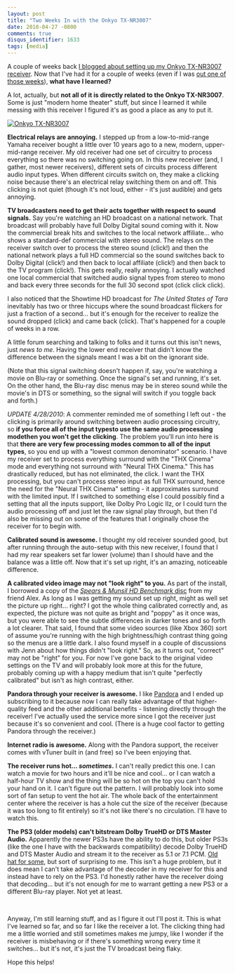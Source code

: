 ```yaml
---
layout: post
title: "Two Weeks In with the Onkyo TX-NR3007"
date: 2010-04-27 -0800
comments: true
disqus_identifier: 1633
tags: [media]
---
```

A couple of weeks back [I blogged about setting up my Onkyo TX-NR3007
receiver](/archive/2010/04/12/the-great-receiver-install-of-10.aspx).
Now that I've had it for a couple of weeks (even if I was [out one of
those
weeks](/archive/2010/04/27/2010-vacation-in-san-francisco-ca.aspx)),
**what have I learned?**

A lot, actually, but **not all of it is directly related to the Onkyo
TX-NR3007**. Some is just "modern home theater" stuff, but since I
learned it while messing with this receiver I figured it's as good a
place as any to put it.

[![Onkyo
TX-NR3007](http://ecx.images-amazon.com/images/I/41AwdkFAREL._SL500_AA300_CR0,80,300,140.jpg "Onkyo TX-NR3007")](http://www.amazon.com/dp/B002M78EPM?tag=mhsvortex)

**Electrical relays are annoying.** I stepped up from a low-to-mid-range
Yamaha receiver bought a little over 10 years ago to a new, modern,
upper-mid-range receiver. My old receiver had one set of circuitry to
process everything so there was no switching going on. In this new
receiver (and, I gather, most newer receivers), different sets of
circuits process different audio input types. When different circuits
switch on, they make a clicking noise because there's an electrical
relay switching them on and off. This clicking is not quiet (though it's
not loud, either - it's just audible) and gets annoying.

**TV broadcasters need to get their acts together with respect to sound
signals.** Say you're watching an HD broadcast on a national network.
That broadcast will probably have full Dolby Digital sound coming with
it. Now the commercial break hits and switches to the local network
affiliate... who shows a standard-def commercial with stereo sound. The
relays on the receiver switch over to process the stereo sound (click!)
and then the national network plays a full HD commercial so the sound
switches back to Dolby Digital (click!) and then back to local affiliate
(click!) and then back to the TV program (click!). This gets really,
really annoying. I actually watched one local commercial that switched
audio signal types from stereo to mono and back every three seconds for
the full 30 second spot (click click click).

I also noticed that the Showtime HD broadcast for *The United States of
Tara* inevitably has two or three hiccups where the sound broadcast
flickers for just a fraction of a second... but it's enough for the
receiver to realize the sound dropped (click) and came back (click).
That's happened for a couple of weeks in a row.

A little forum searching and talking to folks and it turns out this
isn't news, just *news to me*. Having the lower end receiver that didn't
know the difference between the signals meant I was a bit on the
ignorant side.

(Note that this signal switching doesn't happen if, say, you're watching
a movie on Blu-ray or something. Once the signal's set and running, it's
set. On the other hand, the Blu-ray disc menus may be in stereo sound
while the movie's in DTS or something, so the signal will switch if you
toggle back and forth.)

*UPDATE 4/28/2010*: A commenter reminded me of something I left out -
the clicking is primarily around switching between audio processing
circuitry, so **if you force all of the input types****to use the same
audio processing mode****then you won't get the clicking**. The problem
you'll run into here is that **there are very few processing modes
common to all of the input types**, so you end up with a "lowest common
denominator" scenario. I have my receiver set to process everything
surround with the "THX Cinema" mode and everything not surround with
"Neural THX Cinema." This has drastically reduced, but has not
eliminated, the click. I want the THX processing, but you can't process
stereo input as full THX surround, hence the need for the "Neural THX
Cinema" setting - it approximates surround with the limited input. If I
switched to something else I could possibly find a setting that all the
inputs support, like Dolby Pro Logic IIz, or I could turn the audio
processing off and just let the raw signal play through, but then I'd
also be missing out on some of the features that I originally chose the
receiver for to begin with.

**Calibrated sound is awesome.** I thought my old receiver sounded good,
but after running through the auto-setup with this new receiver, I found
that I had my rear speakers set far lower (volume) than I should have
and the balance was a little off. Now that it's set up right, it's an
amazing, noticeable difference.

**A calibrated video image may not "look right" to you.** As part of the
install, I borrowed a copy of the [*Spears & Munsil HD Benchmark*
disc](http://www.amazon.com/gp/product/B001UM29OC?ie=UTF8&tag=mhsvortex&linkCode=as2&camp=1789&creative=390957&creativeASIN=B001UM29OC)
from my friend Alex. As long as I was getting my sound set up right,
might as well set the picture up right... right? I got the whole thing
calibrated correctly and, as expected, the picture was not quite as
bright and "poppy" as it once was, but you were able to see the subtle
differences in darker tones and so forth a lot clearer. That said, I
found that some video sources (like Xbox 360) sort of assume you're
running with the high brightness/high contrast thing going so the menus
are a little dark. I also found myself in a couple of discussions with
Jenn about how things didn't "look right." So, as it turns out,
"correct" may not be "right" for you. For now I've gone back to the
original video settings on the TV and will probably look more at this
for the future, probably coming up with a happy medium that isn't quite
"perfectly calibrated" but isn't as high contrast, either.

**Pandora through your receiver is awesome.** I like
[Pandora](http://www.pandora.com) and I ended up subscribing to it
because now I can really take advantage of that higher-quality feed and
the other additional benefits - listening directly through the receiver!
I've actually used the service more since I got the receiver just
because it's so convenient and cool. (There is a huge cool factor to
getting Pandora through the receiver.)

**Internet radio is awesome.** Along with the Pandora support, the
receiver comes with vTuner built in (and free) so I've been enjoying
that.

**The receiver runs hot... *sometimes*.** I can't really predict this
one. I can watch a movie for two hours and it'll be nice and cool... or
I can watch a half-hour TV show and the thing will be so hot on the top
you can't hold your hand on it. I can't figure out the pattern. I will
probably look into some sort of fan setup to vent the hot air. The whole
back of the entertainment center where the receiver is has a hole cut
the size of the receiver (because it was too long to fit entirely) so
it's not like there's no circulation. I'll have to watch this.

**The PS3 (older models) can't bitstream Dolby TrueHD or DTS Master
Audio.** Apparently the newer PS3s have the ability to do this, but
older PS3s (like the one I have with the backwards compatibility) decode
Dolby TrueHD and DTS Master Audio and stream it to the receiver as 5.1
or 7.1 PCM. [Old hat for
some](http://gizmodo.com/378180/playstation-3-firmware-update-230-brings-dts+hd-master-audio),
but sort of surprising to me. This isn't a huge problem, but it does
mean I can't take advantage of the decoder in my receiver for this and
instead have to rely on the PS3. I'd honestly rather have the receiver
doing that decoding... but it's not enough for me to warrant getting a
new PS3 or a different Blu-ray player. Not yet at least.

 

Anyway, I'm still learning stuff, and as I figure it out I'll post it.
This is what I've learned so far, and so far I like the receiver a lot.
The clicking thing had me a little worried and still sometimes makes me
jumpy, like I wonder if the receiver is misbehaving or if there's
something wrong every time it switches... but it's not, it's just the TV
broadcast being flaky.

Hope this helps!

